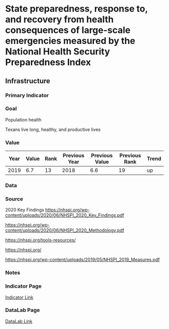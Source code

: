 # State preparedness, response to, and recovery from health consequences of large-scale emergencies measured by the National Health Security Preparedness Index

## Infrastructure

### Primary Indicator

### Goal

Population health

Texans live long, healthy, and productive lives

### Value

| Year      |  Value      | Rank        | Previous Year | Previous Value | Previous Rank | Trend | 
| ----------- | ----------- | ----------- | ----------- | ----------- | ----------- | -----------|
|   2019      | 6.7         |  13         |      2018   |  6.6        |      19     |    up      | 

### Data

### Source

2020 Key Findings
https://nhspi.org/wp-content/uploads/2020/06/NHSPI_2020_Key_Findings.pdf

https://nhspi.org/wp-content/uploads/2020/06/NHSPI_2020_Methodology.pdf

https://nhspi.org/tools-resources/

https://nhspi.org/

https://nhspi.org/wp-content/uploads/2019/05/NHSPI_2019_Measures.pdf



### Notes


### Indicator Page

[Indicator Link](https://indicators.texas2036.org/indicator/72)

### DataLab Page

[DataLab Link](https://datalab.texas2036.org/jtrjelb/national-health-security-preparedness-index-for-u-s?accesskey=xueewzb)